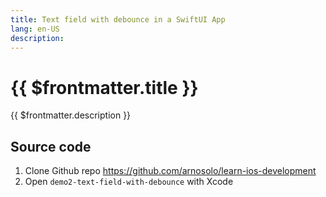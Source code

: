 ```yaml
---
title: Text field with debounce in a SwiftUI App
lang: en-US
description:
---
```


# {{ $frontmatter.title }}

{{ $frontmatter.description }}

## Source code

1. Clone Github repo https://github.com/arnosolo/learn-ios-development
2. Open `demo2-text-field-with-debounce` with Xcode